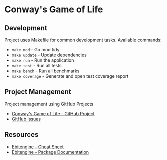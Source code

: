 # Conway's Game of Life

## Development

Project uses Makefile for common development tasks.
Available commands:

- `make mod` - Go mod tidy
- `make update` - Update dependencies
- `make run` - Run the application
- `make test` - Run all tests
- `make bench` - Run all benchmarks
- `make coverage` - Generate and open test coverage report

## Project Management

Project management using GitHub Projects

* [Conway's Game of Life - GitHub Project](https://github.com/users/kamil-duda/projects/2)
* [GitHub Issues](https://github.com/kamil-duda/conway-game-of-life/issues)

## Resources

- [Ebitengine - Cheat Sheet](https://ebitengine.org/en/documents/cheatsheet.html)
- [Ebitengine - Package Documentation](https://pkg.go.dev/github.com/hajimehoshi/ebiten/v2)
